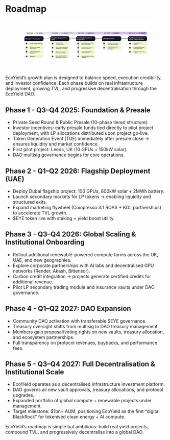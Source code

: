 # Roadmap

<figure><img src="../.gitbook/assets/Roadmap v2.png" alt=""><figcaption></figcaption></figure>

EcoYield’s growth plan is designed to balance speed, execution credibility, and investor confidence. Each phase builds on real infrastructure deployment, growing TVL, and progressive decentralisation through the EcoYield DAO.

## Phase 1 - Q3–Q4 2025: Foundation & Presale

* Private Seed Round & Public Presale (10-phase tiered structure).
* Investor incentives: early presale funds tied directly to pilot project deployment, with LP allocations distributed upon project go-live.
* Token Generation Event (TGE) immediately after presale close → ensures liquidity and market confidence.
* First pilot project: Leeds, UK (10 GPUs + 150kW solar).
* DAO multisig governance begins for core operations.

## Phase 2 - Q1–Q2 2026: Flagship Deployment (UAE)

* Deploy Dubai flagship project: 100 GPUs, 800kW solar + 2MWh battery.
* Launch secondary markets for LP tokens → enabling liquidity and structured exits.
* Expand marketing flywheel (Coinpresso 3:1 ROAS + KOL partnerships) to accelerate TVL growth.
* $EYE token live with staking + yield boost utility.

## Phase 3 - Q3–Q4 2026: Global Scaling & Institutional Onboarding

* Rollout additional renewable-powered compute farms across the UK, UAE, and new geographies.
* Explore corporate partnerships with AI labs and decentralised GPU networks (Render, Akash, Bittensor).
* Carbon credit integration → projects generate certified credits for additional revenue.
* Pilot LP secondary trading module and insurance vaults under DAO governance.

## Phase 4 - Q1–Q2 2027: DAO Expansion

* Community DAO activation with transferable $EYE governance.
* Treasury oversight shifts from multisig to DAO treasury management.
* Members gain proposal/voting rights on new vaults, treasury allocation, and ecosystem partnerships.
* Full transparency on protocol revenues, buybacks, and performance fees.

## Phase 5 - Q3–Q4 2027: Full Decentralisation & Institutional Scale

* EcoYield operates as a decentralised infrastructure investment platform.
* DAO governs all new vault approvals, treasury allocations, and protocol upgrades.
* Expanded portfolio of global compute + renewable projects under management.
* Target milestone: $1bn+ AUM, positioning EcoYield as the first “digital BlackRock” for tokenised clean energy + AI compute.

EcoYield’s roadmap is simple but ambitious: build real yield projects, compound TVL, and progressively decentralise into a global DAO.
